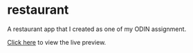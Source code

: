 # restaurant
A restaurant app that I created as one of my ODIN assignment.

[Click here](https://nail003.github.io/restaurant) to view the live preview.

